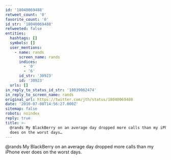 ```yaml
---
id: '18040069488'
retweet_count: '0'
favorite_count: '0'
id_str: '18040069488'
retweeted: false
entities:
  hashtags: []
  symbols: []
  user_mentions:
    - name: rands
      screen_name: rands
      indices:
        - '0'
        - '6'
      id_str: '30923'
      id: '30923'
  urls: []
in_reply_to_status_id_str: '18039062474'
in_reply_to_screen_name: rands
original_url: https://twitter.com/jth/status/18040069488
date: '2010-07-08T14:56:27.000Z'
sitemap: false
robots: noindex
reply: true
title: >-
  @rands My BlackBerry on an average day dropped more calls than my iPhone ever
  does on the worst days…
---
```


@rands My BlackBerry on an average day dropped more calls than my iPhone ever does on the worst days.